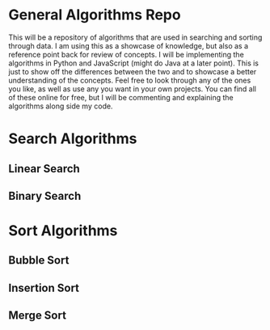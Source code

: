# General Algorithms Repo
This will be a repository of algorithms that are used in searching and sorting through data. I am using this as a showcase of knowledge, but also as a reference point back for review of concepts. I will be implementing the algorithms in Python and JavaScript (might do Java at a later point). This is just to show off the differences between the two and to showcase a better understanding of the concepts. Feel free to look through any of the ones you like, as well as use any you want in your own projects. You can find all of these online for free, but I will be commenting and explaining the algorithms along side my code.

# Search Algorithms

## Linear Search

## Binary Search

# Sort Algorithms

## Bubble Sort

## Insertion Sort

## Merge Sort